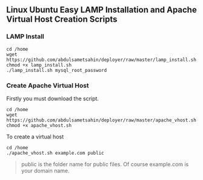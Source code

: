 ## Linux Ubuntu Easy LAMP Installation and Apache Virtual Host Creation Scripts

### LAMP Install

    cd /home
    wget https://github.com/abdulsametsahin/deployer/raw/master/lamp_install.sh
    chmod +x lamp_install.sh
    ./lamp_install.sh mysql_root_password

### Create Apache Virtual Host
Firstly you must download the script.

    cd /home
    wget https://github.com/abdulsametsahin/deployer/raw/master/apache_vhost.sh
    chmod +x apache_vhost.sh

To create a virtual host

    cd /home
    ./apache_vhost.sh example.com public

> public is the folder name for public files.
> Of course example.com is your domain name. 
